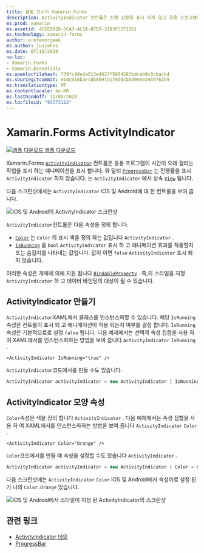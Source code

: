 ```yaml
---
title: 활동 표시기 Xamarin.Forms
description: ActivityIndicator 컨트롤은 진행 상황을 표시 하지 않고 응용 프로그램이 긴 활동에서 사용 중임을 사용자에 게 나타냅니다. 이 문서에서는 XAML 및 코드에서 ActivityIndicator를 사용 하는 방법을 설명 합니다.
ms.prod: xamarin
ms.assetid: 4CEED02D-5CA3-4C3A-B7ED-3193FC272261
ms.technology: xamarin-forms
author: profexorgeek
ms.author: jusjohns
ms.date: 07/10/2019
no-loc:
- Xamarin.Forms
- Xamarin.Essentials
ms.openlocfilehash: 739fc90eda513e4627f5804283bdcab9c0cbacb4
ms.sourcegitcommit: ebdc016b3ec0b06915170d0cbbd9e0e2469763b9
ms.translationtype: MT
ms.contentlocale: ko-KR
ms.lasthandoff: 11/05/2020
ms.locfileid: "93373122"
---
```

# <a name="no-locxamarinforms-activityindicator"></a>Xamarin.Forms ActivityIndicator
[![샘플 다운로드](~/media/shared/download.png) 샘플 다운로드](/samples/xamarin/xamarin-forms-samples/userinterface-activityindicatordemos/)

Xamarin.Forms [`ActivityIndicator`](xref:Xamarin.Forms.ActivityIndicator) 컨트롤은 응용 프로그램이 시간이 오래 걸리는 작업을 표시 하는 애니메이션을 표시 합니다. 와 달리 [`ProgressBar`](xref:Xamarin.Forms.ProgressBar) 는 진행률을 표시 `ActivityIndicator` 하지 않습니다. 는 `ActivityIndicator` 에서 상속 [`View`](xref:Xamarin.Forms.View) 됩니다.

다음 스크린샷에서는 `ActivityIndicator` iOS 및 Android에 대 한 컨트롤을 보여 줍니다.

![IOS 및 Android의 ActivityIndicator 스크린샷](activityindicator-images/activityindicators-default.png "IOS 및 Android의 ActivityIndicator 스크린샷")

`ActivityIndicator`컨트롤은 다음 속성을 정의 합니다.

* [`Color`](xref:Xamarin.Forms.ActivityIndicator.Color) 는 `Color` 의 표시 색을 정의 하는 값입니다 `ActivityIndicator` .
* [`IsRunning`](xref:Xamarin.Forms.ActivityIndicator.IsRunning) 을 `bool` `ActivityIndicator` 표시 하 고 애니메이션 효과를 적용할지 또는 숨길지를 나타내는 값입니다. 값이 이면 `false` `ActivityIndicator` 표시 되지 않습니다.

이러한 속성은 개체에 의해 지원 됩니다 [`BindableProperty`](xref:Xamarin.Forms.BindableProperty) . 즉,의 스타일을 지정 `ActivityIndicator` 하 고 데이터 바인딩의 대상이 될 수 있습니다.

## <a name="create-an-activityindicator"></a>ActivityIndicator 만들기

`ActivityIndicator`XAML에서 클래스를 인스턴스화할 수 있습니다. 해당 `IsRunning` 속성은 컨트롤이 표시 되 고 애니메이션이 적용 되는지 여부를 결정 합니다. `IsRunning`속성은 기본적으로로 설정 `false` 됩니다. 다음 예제에서는 선택적 속성 집합을 사용 하 여 XAML에서를 인스턴스화하는 방법을 보여 줍니다 `ActivityIndicator` `IsRunning` .

```xaml
<ActivityIndicator IsRunning="true" />
```

`ActivityIndicator`코드에서를 만들 수도 있습니다.

```csharp
ActivityIndicator activityIndicator = new ActivityIndicator { IsRunning = true };
```

## <a name="activityindicator-appearance-properties"></a>ActivityIndicator 모양 속성

`Color`속성은 색을 정의 합니다 `ActivityIndicator` . 다음 예제에서는 속성 집합을 사용 하 여 XAML에서를 인스턴스화하는 방법을 보여 줍니다 `ActivityIndicator` `Color` .

```xaml
<ActivityIndicator Color="Orange" />
```

`Color`코드에서를 만들 때 속성을 설정할 수도 있습니다 `ActivityIndicator` .

```csharp
ActivityIndicator activityIndicator = new ActivityIndicator { Color = Color.Orange };
```

다음 스크린샷에는 `ActivityIndicator` `Color` IOS 및 Android에서 속성이로 설정 된가 나와 `Color.Orange` 있습니다.

![IOS 및 Android에서 스타일이 지정 된 ActivityIndicator의 스크린샷](activityindicator-images/activityindicators-styled.png "IOS 및 Android에서 스타일이 지정 된 ActivityIndicator의 스크린샷")

## <a name="related-links"></a>관련 링크

* [ActivityIndicator 데모](/samples/xamarin/xamarin-forms-samples/userinterface-activityindicatordemos/)
* [ProgressBar](~/xamarin-forms/user-interface/progressbar.md)
